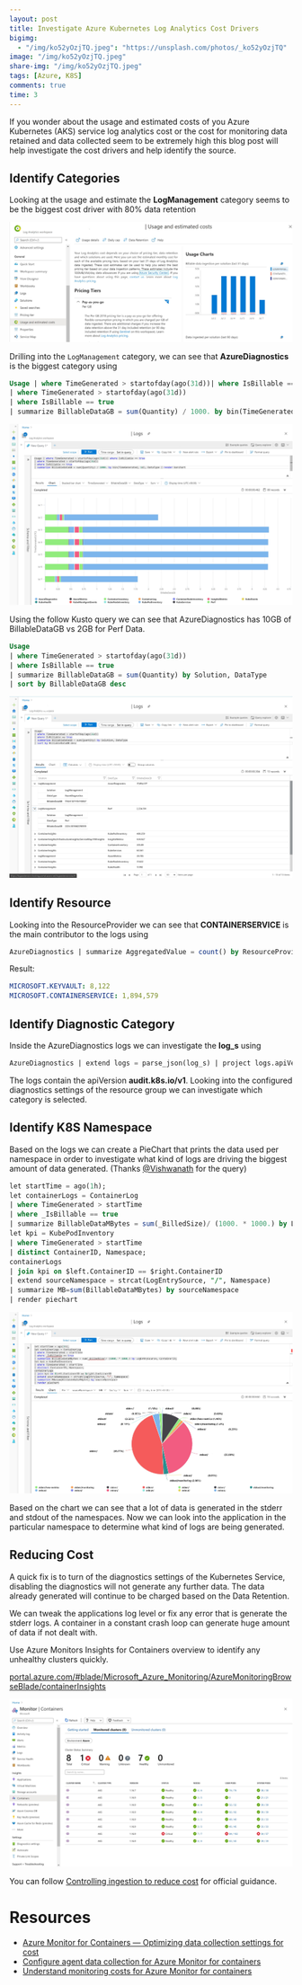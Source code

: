 ```yaml
---
layout: post
title: Investigate Azure Kubernetes Log Analytics Cost Drivers
bigimg:
  - "/img/ko52yOzjTQ.jpeg": "https://unsplash.com/photos/_ko52yOzjTQ"
image: "/img/ko52yOzjTQ.jpeg"
share-img: "/img/ko52yOzjTQ.jpeg"
tags: [Azure, K8S]
comments: true
time: 3
---
```


If you wonder about the usage and estimated costs of you Azure Kubernetes (AKS) service log analytics cost or the cost for monitoring  data retained and data collected seem to be extremely high this blog post will help investigate the cost drivers and help identify the source.

## Identify Categories

 Looking at the usage and estimate the **LogManagement** category seems to be the biggest cost driver with 80% data retention

![Azure Log Analytics Usage and estimated costs 80%](../img/posts/2020-07-07-K8S-Azure-Log-Analytics-Cost/01_usageAndCost.jpg)

Drilling into the `LogManagement` category, we can see that **AzureDiagnostics** is the biggest category using

```sql
Usage | where TimeGenerated > startofday(ago(31d))| where IsBillable == true
| where TimeGenerated > startofday(ago(31d))
| where IsBillable == true
| summarize BillableDataGB = sum(Quantity) / 1000. by bin(TimeGenerated, 1d), DataType | render barchart
```

![Azure Log Analytics bar chart AzureDiagnostics](../img/posts/2020-07-07-K8S-Azure-Log-Analytics-Cost/02_barchart_AzureDiagnostics.jpg)

Using the follow Kusto query we can see that AzureDiagnostics has 10GB of BillableDataGB vs 2GB for Perf Data.

```sql
Usage 
| where TimeGenerated > startofday(ago(31d))
| where IsBillable == true
| summarize BillableDataGB = sum(Quantity) by Solution, DataType
| sort by BillableDataGB desc
```

![Azure Log Analytics Table of BillableDataGB AzureDiagnostics vs Perf](../img/posts/2020-07-07-K8S-Azure-Log-Analytics-Cost/03_BillableDataGB_AzureDiagnostics_Perf.jpg)

## Identify Resource

Looking into the ResourceProvider we can see that **CONTAINERSERVICE** is the main contributor to the logs using

```sql
AzureDiagnostics | summarize AggregatedValue = count() by ResourceProvider, ResourceId
```

Result:

```yaml
MICROSOFT.KEYVAULT:	8,122	
MICROSOFT.CONTAINERSERVICE:	1,894,579	
```

## Identify Diagnostic Category

Inside the AzureDiagnostics logs we can investigate the **log_s** using

```sql
AzureDiagnostics | extend logs = parse_json(log_s) | project logs.apiVersion, logs
```

The logs contain the apiVersion **audit.k8s.io/v1**. Looking into the configured diagnostics settings of the resource group we can investigate which category is selected. 

## Identify K8S Namespace

Based on the logs we can create a PieChart that prints the data used per namespace in order to investigate what kind of logs are driving the biggest amount of data generated. (Thanks [@Vishwanath](https://medium.com/@visnara) for the query)

```sql
let startTime = ago(1h);
let containerLogs = ContainerLog
| where TimeGenerated > startTime
| where _IsBillable == true
| summarize BillableDataMBytes = sum(_BilledSize)/ (1000. * 1000.) by LogEntrySource, ContainerID;
let kpi = KubePodInventory
| where TimeGenerated > startTime
| distinct ContainerID, Namespace;
containerLogs
| join kpi on $left.ContainerID == $right.ContainerID
| extend sourceNamespace = strcat(LogEntrySource, "/", Namespace)
| summarize MB=sum(BillableDataMBytes) by sourceNamespace
| render piechart
```

![Azure Log Analytics pie chart source name space](../img/posts/2020-07-07-K8S-Azure-Log-Analytics-Cost/04_piechart_sourceNameSpace.jpg)

Based on the chart we can see that a lot of data is generated in the stderr and stdout of the namespaces. Now we can look into the application in the particular namespace to determine what kind of logs are being generated.

## Reducing Cost

A quick fix is to turn of the diagnostics settings of the Kubernetes Service, disabling the diagnostics will not generate any further data. The data already generated will continue to be charged based on the Data Retention.

We can tweak the applications log level or fix any error that is generate the stderr logs. A container in a constant crash loop can generate huge amount of data if not dealt with.

Use Azure Monitors Insights for Containers overview to identify any unhealthy clusters quickly.

[portal.azure.com/#blade/Microsoft_Azure_Monitoring/AzureMonitoringBrowseBlade/containerInsights](https://portal.azure.com/#blade/Microsoft_Azure_Monitoring/AzureMonitoringBrowseBlade/containerInsights)

 ![Azure Monitor Cluster Monitoring](../img/posts/2020-07-07-K8S-Azure-Log-Analytics-Cost/05_cluster_monitoring.jpg)

You can follow [Controlling ingestion to reduce cost](https://docs.microsoft.com/en-us/azure/azure-monitor/insights/container-insights-cost) for official guidance.

# Resources

- [Azure Monitor for Containers — Optimizing data collection settings for cost](https://medium.com/microsoftazure/azure-monitor-for-containers-optimizing-data-collection-settings-for-cost-ce6f848aca32)
- [Configure agent data collection for Azure Monitor for containers](https://docs.microsoft.com/en-us/azure/azure-monitor/insights/container-insights-agent-config)
- [Understand monitoring costs for Azure Monitor for containers](https://docs.microsoft.com/en-us/azure/azure-monitor/insights/container-insights-cost)